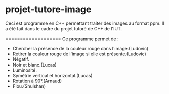 projet-tutore-image
===================

Ceci est programme en C++ permettant traiter des images au format ppm. Il a été fait dans le cadre du projet tutoré de C++ de l'IUT.

===================
Ce programme permet de :
* Chercher la présence de la couleur rouge dans l'image.(Ludovic)
* Retirer la couleur rouge de l'image si elle est présente.(Ludovic)
* Négatif.
* Noir et blanc.(Lucas)
* Luminosité.
* Symétrie vertical et horizontal.(Lucas)
* Rotation à 90°.(Arnaud)
* Flou.(Shuishan)
